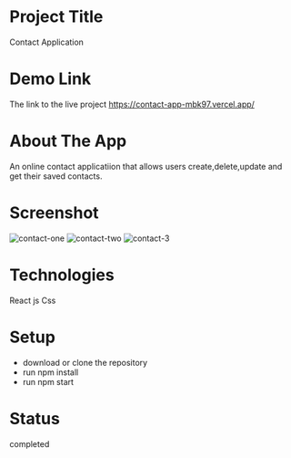# Project Title

Contact Application


# Demo Link

The link to the live project https://contact-app-mbk97.vercel.app/

# About The App

An online contact applicatiion that allows users create,delete,update and get their saved contacts.

# Screenshot 

![contact-one](https://user-images.githubusercontent.com/63726675/182022656-29483598-25db-413c-be2a-3ff138b338be.png)
![contact-two](https://user-images.githubusercontent.com/63726675/182022663-264425f7-6bbb-4b6a-bc87-7424abbebbd6.png)
![contact-3](https://user-images.githubusercontent.com/63726675/182022649-5f262edf-cc5c-4ef6-b86c-bd82ae637aa7.png)



# Technologies

React js
Css

# Setup

* download or clone the repository
* run npm install
* run npm start

# Status

completed
